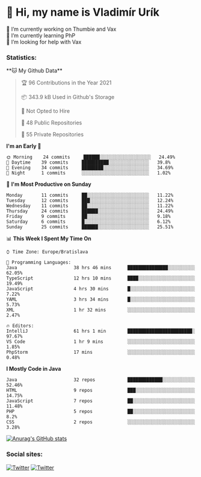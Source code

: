 <h1> 👋 Hi, my name is Vladimír Urík</h1>
<p>
 🔭 I’m currently working on Thumbie and Vax<br>
 🌱 I’m currently learning PhP<br>
 🤔 I’m looking for help with Vax<br>
</p>
<h3>Statistics:</h3>
<!--START_SECTION:waka-->
**🐱 My Github Data** 

> 🏆 96 Contributions in the Year 2021
 > 
> 📦 343.9 kB Used in Github's Storage 
 > 
> 🚫 Not Opted to Hire
 > 
> 📜 48 Public Repositories 
 > 
> 🔑 55 Private Repositories  
 > 
**I'm an Early 🐤** 

```text
🌞 Morning    24 commits     ██████░░░░░░░░░░░░░░░░░░░   24.49% 
🌆 Daytime    39 commits     ██████████░░░░░░░░░░░░░░░   39.8% 
🌃 Evening    34 commits     ████████░░░░░░░░░░░░░░░░░   34.69% 
🌙 Night      1 commits      ░░░░░░░░░░░░░░░░░░░░░░░░░   1.02%

```
📅 **I'm Most Productive on Sunday** 

```text
Monday       11 commits     ██░░░░░░░░░░░░░░░░░░░░░░░   11.22% 
Tuesday      12 commits     ███░░░░░░░░░░░░░░░░░░░░░░   12.24% 
Wednesday    11 commits     ██░░░░░░░░░░░░░░░░░░░░░░░   11.22% 
Thursday     24 commits     ██████░░░░░░░░░░░░░░░░░░░   24.49% 
Friday       9 commits      ██░░░░░░░░░░░░░░░░░░░░░░░   9.18% 
Saturday     6 commits      █░░░░░░░░░░░░░░░░░░░░░░░░   6.12% 
Sunday       25 commits     ██████░░░░░░░░░░░░░░░░░░░   25.51%

```


📊 **This Week I Spent My Time On** 

```text
⌚︎ Time Zone: Europe/Bratislava

💬 Programming Languages: 
Java                     38 hrs 46 mins      ███████████████░░░░░░░░░░   62.05% 
TypeScript               12 hrs 10 mins      ████░░░░░░░░░░░░░░░░░░░░░   19.49% 
JavaScript               4 hrs 30 mins       █░░░░░░░░░░░░░░░░░░░░░░░░   7.22% 
YAML                     3 hrs 34 mins       █░░░░░░░░░░░░░░░░░░░░░░░░   5.73% 
XML                      1 hr 32 mins        ░░░░░░░░░░░░░░░░░░░░░░░░░   2.47%

🔥 Editors: 
IntelliJ                 61 hrs 1 min        ████████████████████████░   97.67% 
VS Code                  1 hr 9 mins         ░░░░░░░░░░░░░░░░░░░░░░░░░   1.85% 
PhpStorm                 17 mins             ░░░░░░░░░░░░░░░░░░░░░░░░░   0.48%

```

**I Mostly Code in Java** 

```text
Java                     32 repos            █████████████░░░░░░░░░░░░   52.46% 
HTML                     9 repos             ███░░░░░░░░░░░░░░░░░░░░░░   14.75% 
JavaScript               7 repos             ██░░░░░░░░░░░░░░░░░░░░░░░   11.48% 
PHP                      5 repos             ██░░░░░░░░░░░░░░░░░░░░░░░   8.2% 
CSS                      2 repos             ░░░░░░░░░░░░░░░░░░░░░░░░░   3.28%

```



<!--END_SECTION:waka-->

[![Anurag's GitHub stats](https://github-readme-stats.vercel.app/api?username=vladimir-urik)](https://github.com/anuraghazra/github-readme-stats)

<h3>Social sites:</h3>
<p><a href="https://twitter.com/GGGEDR" target="_blank"><img alt="Twitter" src="https://img.shields.io/badge/twitter-%231DA1F2.svg?&style=for-the-badge&logo=twitter&logoColor=white" /></a> <a href="https://www.reddit.com/user/GGGEDR" target="_blank"><img alt="Twitter" src="https://img.shields.io/badge/reddit-%23FE6262.svg?&style=for-the-badge&logo=reddit&logoColor=white" /></a>
</p>
